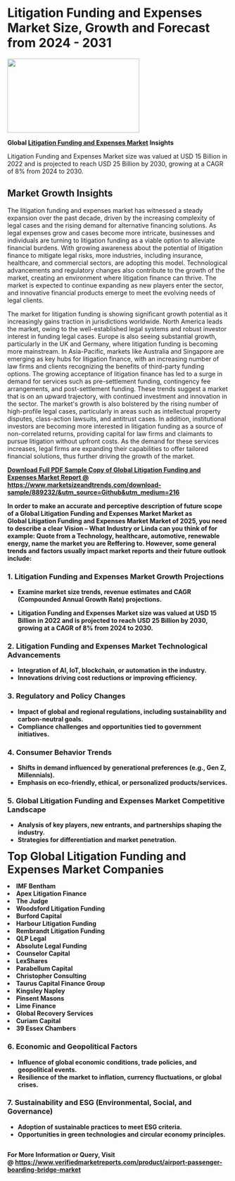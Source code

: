 <H1>Litigation Funding and Expenses Market Size, Growth and Forecast from 2024 - 2031</H1><img class="aligncenter size-medium wp-image-584254" src="https://thirdeyenews.in/wp-content/uploads/2024/09/Global-Market-Research-300x168.jpeg" alt="" width="300" height="168" /><p><strong>Global&nbsp;<a href="https://www.marketsizeandtrends.com/download-sample/889232/&amp;utm_source=Github&utm_medium=216">Litigation Funding and Expenses Market</a> Insights</strong></p><p>Litigation Funding and Expenses Market size was valued at USD 15 Billion in 2022 and is projected to reach USD 25 Billion by 2030, growing at a CAGR of 8% from 2024 to 2030.</p><p><h2>Market Growth Insights</h2> <p>The litigation funding and expenses market has witnessed a steady expansion over the past decade, driven by the increasing complexity of legal cases and the rising demand for alternative financing solutions. As legal expenses grow and cases become more intricate, businesses and individuals are turning to litigation funding as a viable option to alleviate financial burdens. With growing awareness about the potential of litigation finance to mitigate legal risks, more industries, including insurance, healthcare, and commercial sectors, are adopting this model. Technological advancements and regulatory changes also contribute to the growth of the market, creating an environment where litigation finance can thrive. The market is expected to continue expanding as new players enter the sector, and innovative financial products emerge to meet the evolving needs of legal clients.</p> <p><strong><a href="#"></a></strong></p> <p>The market for litigation funding is showing significant growth potential as it increasingly gains traction in jurisdictions worldwide. North America leads the market, owing to the well-established legal systems and robust investor interest in funding legal cases. Europe is also seeing substantial growth, particularly in the UK and Germany, where litigation funding is becoming more mainstream. In Asia-Pacific, markets like Australia and Singapore are emerging as key hubs for litigation finance, with an increasing number of law firms and clients recognizing the benefits of third-party funding options. The growing acceptance of litigation finance has led to a surge in demand for services such as pre-settlement funding, contingency fee arrangements, and post-settlement funding. These trends suggest a market that is on an upward trajectory, with continued investment and innovation in the sector. The market's growth is also bolstered by the rising number of high-profile legal cases, particularly in areas such as intellectual property disputes, class-action lawsuits, and antitrust cases. In addition, institutional investors are becoming more interested in litigation funding as a source of non-correlated returns, providing capital for law firms and claimants to pursue litigation without upfront costs. As the demand for these services increases, legal firms are expanding their capabilities to offer tailored financial solutions, thus further driving the growth of the market.</p> <p><strong><a href="#"></p><p><span class=""><strong>Download Full PDF Sample Copy of Global Litigation Funding and Expenses Market Report</strong> @ <a href="https://www.marketsizeandtrends.com/download-sample/889232/&amp;utm_source=Github&utm_medium=216" target="_blank">https://www.marketsizeandtrends.com/download-sample/889232/&amp;utm_source=Github&utm_medium=216</a></span></p><p>In order to make an accurate and perceptive description of future scope of a Global&nbsp;Litigation Funding and Expenses Market Market as Global&nbsp;Litigation Funding and Expenses Market Market of 2025, you need to describe a clear Vision &ndash; What Industry or Linda can you think of for example: Quote from a Technology, healthcare, automotive, renewable energy, name the market you are Reffering to. However, some general trends and factors usually impact market reports and their future outlook include:</p><h3>1.&nbsp;<strong>Litigation Funding and Expenses Market Growth Projections</strong></h3><ul><li>Examine market size trends, revenue estimates and CAGR (Compounded Annual Growth Rate) projections.</li><li><p>Litigation Funding and Expenses Market size was valued at USD 15 Billion in 2022 and is projected to reach USD 25 Billion by 2030, growing at a CAGR of 8% from 2024 to 2030.</p></li></ul><h3>2.&nbsp;<strong>Litigation Funding and Expenses Market Technological Advancements</strong></h3><ul><li>Integration of AI, IoT, blockchain, or automation in the industry.</li><li>Innovations driving cost reductions or improving efficiency.</li></ul><h3>3.&nbsp;<strong>Regulatory and Policy Changes</strong></h3><ul><li>Impact of global and regional regulations, including sustainability and carbon-neutral goals.</li><li>Compliance challenges and opportunities tied to government initiatives.</li></ul><h3>4.&nbsp;<strong>Consumer Behavior Trends</strong></h3><ul><li>Shifts in demand influenced by generational preferences (e.g., Gen Z, Millennials).</li><li>Emphasis on eco-friendly, ethical, or personalized products/services.</li></ul><h3>5.&nbsp;<strong>Global Litigation Funding and Expenses Market Competitive Landscape</strong></h3><ul><li>Analysis of key players, new entrants, and partnerships shaping the industry.</li><li>Strategies for differentiation and market penetration.</li></ul><p data-pm-slice="1 1 []"><span style="color: inherit; font-family: inherit; font-size: 25px;">Top Global Litigation Funding and Expenses Market Companies</span></p><div class="" data-test-id=""><p><li>IMF Bentham</li><li> Apex Litigation Finance</li><li> The Judge</li><li> Woodsford Litigation Funding</li><li> Burford Capital</li><li> Harbour Litigation Funding</li><li> Rembrandt Litigation Funding</li><li> QLP Legal</li><li> Absolute Legal Funding</li><li> Counselor Capital</li><li> LexShares</li><li> Parabellum Capital</li><li> Christopher Consulting</li><li> Taurus Capital Finance Group</li><li> Kingsley Napley</li><li> Pinsent Masons</li><li> Lime Finance</li><li> Global Recovery Services</li><li> Curiam Capital</li><li> 39 Essex Chambers</li></p></div><h3>6.&nbsp;<strong>Economic and Geopolitical Factors</strong></h3><ul><li>Influence of global economic conditions, trade policies, and geopolitical events.</li><li>Resilience of the market to inflation, currency fluctuations, or global crises.</li></ul><h3>7.&nbsp;<strong>Sustainability and ESG (Environmental, Social, and Governance)</strong></h3><ul><li>Adoption of sustainable practices to meet ESG criteria.</li><li>Opportunities in green technologies and circular economy principles.</li></ul><h2><strong style="font-size: 14px;">For More Information or Query, Visit @&nbsp;</strong><a style="background-color: #ffffff; font-size: 14px;" href="https://www.marketsizeandtrends.com/report/litigation-funding-and-expenses-market-/" target="_blank">https://www.verifiedmarketreports.com/product/airport-passenger-boarding-bridge-market</a></h2>
